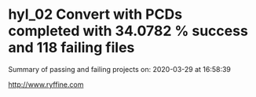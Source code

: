 # hyl_02 Convert with PCDs completed with 34.0782 % success and 118 failing files

Summary of passing and failing projects on: 2020-03-29 at 16:58:39

http://www.ryffine.com
